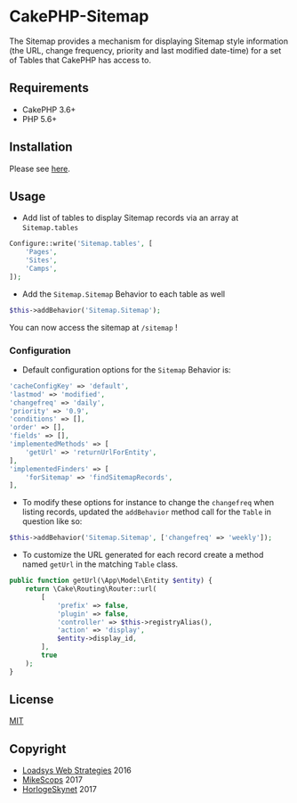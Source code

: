 # CakePHP-Sitemap

The Sitemap provides a mechanism for displaying Sitemap style information (the URL, change frequency, priority and last modified date-time) for a set of Tables that CakePHP has access to.

## Requirements

* CakePHP 3.6+
* PHP 5.6+

## Installation

Please see [here](https://book.cakephp.org/3.0/en/plugins.html).

## Usage

* Add list of tables to display Sitemap records via an array at `Sitemap.tables`

```php
Configure::write('Sitemap.tables', [
	'Pages',
	'Sites',
	'Camps',
]);
```

* Add the `Sitemap.Sitemap` Behavior to each table as well

```php
$this->addBehavior('Sitemap.Sitemap');
```

You can now access the sitemap at `/sitemap` !

### Configuration

* Default configuration options for the `Sitemap` Behavior is:

```php
'cacheConfigKey' => 'default',
'lastmod' => 'modified',
'changefreq' => 'daily',
'priority' => '0.9',
'conditions' => [],
'order' => [],
'fields' => [],
'implementedMethods' => [
	'getUrl' => 'returnUrlForEntity',
],
'implementedFinders' => [
	'forSitemap' => 'findSitemapRecords',
],
```

* To modify these options for instance to change the `changefreq` when listing records, updated the `addBehavior` method call for the `Table` in question like so:

```php
$this->addBehavior('Sitemap.Sitemap', ['changefreq' => 'weekly']);
```

* To customize the URL generated for each record create a method named `getUrl` in the matching `Table` class.

```php
public function getUrl(\App\Model\Entity $entity) {
	return \Cake\Routing\Router::url(
		[
			'prefix' => false,
			'plugin' => false,
			'controller' => $this->registryAlias(),
			'action' => 'display',
			$entity->display_id,
		],
		true
	);
}
```

## License

[MIT](https://labs.pixelswap.fr/HorlogeSkynet/CakePHP_Sitemap/src/master/LICENSE.md)

## Copyright

* [Loadsys Web Strategies](http://www.loadsys.com) 2016
* [MikeScops](https://github.com/MikeScops) 2017
* [HorlogeSkynet](https://github.com/HorlogeSkynet) 2017
